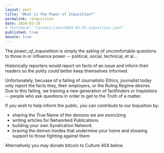 ```yaml
---
layout: post
title: "What is the Power of Inqusition?"
permalink: /inqusition
date: 2024-03-19
# factcheck: "/assets/json/2024-03-19-inqusition.json"
published: true
donate: true
---
```

The _power_of_inquestition_ is simply the asking of uncomfortable questions to those in or influence power -- political, social, technical, et al...

Historically reporters would report on facts of an issue and inform their readers so the polity could better keep themselves informed. 

Unfortunately, becuase of a failing of Journalistic Ethics, journalist today only report the facts they, their employers, or the Ruling Regime desires. Due to this failing, we training a new generation of factfinders or Inquisitors -- people who ask questions in order to get to the Truth of a matter. 

If you wish to help inform the public, you can contribute to our Inqusition by:

- sharing the True Name of the demons we are exorcizing
- writing articles for Networked Publications
- building your own Syndication Network
- braving the demon hordes that undermine your home and showing support to those fighting against them

Alternatively you may donate bitcoin to Culture 404 below.


